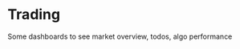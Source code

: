 # Trading

<section class="todo">

Some dashboards to see market overview, todos, algo performance

</section>

<script setup>
</script>

<style scoped>
</style>